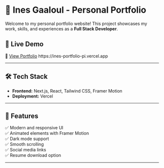 # 🚀 Ines Gaaloul - Personal Portfolio  

Welcome to my personal portfolio website! This project showcases my work, skills, and experiences as a **Full Stack Developer**.  

## 📌 Live Demo  
🔗 [View Portfolio]([https://your-portfolio-link.com](https://ines-portfolio-pi.vercel.app))  
https://ines-portfolio-pi.vercel.app

---

## 🛠️ Tech Stack  
- **Frontend:** Next.js, React, Tailwind CSS, Framer Motion   
- **Deployment:** Vercel  

---

## 🎨 Features  
✅ Modern and responsive UI  
✅ Animated elements with Framer Motion  
✅ Dark mode support  
✅ Smooth scrolling  
✅ Social media links  
✅ Resume download option  

---

